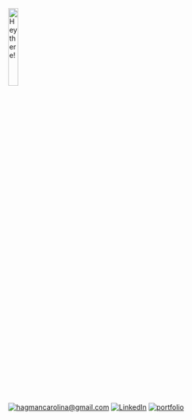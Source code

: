 <img src="https://media2.giphy.com/media/BRlx9wqUKIaVa/giphy.gif?cid=ecf05e476rjz4rbfd1nqsiwyuye61e91488ig5239khc5eaa&rid=giphy.gif" width="20%" alt="Hey there!">

[![hagmancarolina@gmail.com](https://img.shields.io/badge/Email-ffc0cb?style=for-the-badge)](mailto:hagmancarolina@gmail.com)
[![LinkedIn](https://img.shields.io/badge/LinkedIn-0077B5?style=for-the-badge&logo=linkedin&logoColor=white)](https://www.linkedin.com/in/carolina-hagman/)
[![portfolio](https://img.shields.io/badge/Portfolio-FFD4BF?style=for-the-badge)](https://hagman.tech/)
